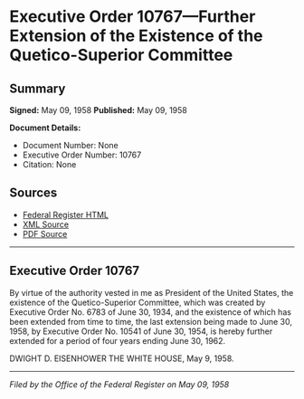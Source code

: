 # Executive Order 10767—Further Extension of the Existence of the Quetico-Superior Committee

## Summary

**Signed:** May 09, 1958
**Published:** May 09, 1958

**Document Details:**
- Document Number: None
- Executive Order Number: 10767
- Citation: None

## Sources
- [Federal Register HTML](https://www.presidency.ucsb.edu/documents/executive-order-10767-further-extension-the-existence-the-quetico-superior-committee)
- [XML Source](None)
- [PDF Source](None)

---

## Executive Order 10767

By virtue of the authority vested in me as President of the United States, the existence of the Quetico-Superior Committee, which was created by Executive Order No. 6783 of June 30, 1934, and the existence of which has been extended from time to time, the last extension being made to June 30, 1958, by Executive Order No. 10541 of June 30, 1954, is hereby further extended for a period of four years ending June 30, 1962.

DWIGHT D. EISENHOWER
THE WHITE HOUSE,
May 9, 1958.

---

*Filed by the Office of the Federal Register on May 09, 1958*
